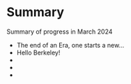 Summary
===============================

Summary of progress in March 2024

- The end of an Era, one starts a new...
- Hello Berkeley!
- 
- 
- 
